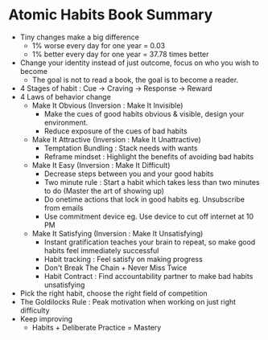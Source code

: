 # Atomic Habits Book Summary


- Tiny changes make a big difference
  - 1% worse every day for one year = 0.03
  - 1% better every day for one year = 37.78 times better
- Change your identity instead of just outcome, focus on who you wish to become
  - The goal is not to read a book, the goal is to become a reader.
- 4 Stages of habit : Cue → Craving → Response → Reward
- 4 Laws of behavior change
  - Make It Obvious (Inversion : Make It Invisible)
    - Make the cues of good habits obvious & visible, design your environment.
    - Reduce exposure of the cues of bad habits
  - Make It Attractive (Inversion : Make It Unattractive)
    - Temptation Bundling : Stack needs with wants
    - Reframe mindset : Highlight the benefits of avoiding bad habits
  - Make It Easy (Inversion : Make It Difficult)
    - Decrease steps between you and your good habits
    - Two minute rule : Start a habit which takes less than two minutes to do (Master the art of showing up)
    - Do onetime actions that lock in good habits eg. Unsubscribe from emails
    - Use commitment device eg. Use device to cut off internet at 10 PM
  - Make It Satisfying (Inversion : Make It Unsatisfying)
    - Instant gratification teaches your brain to repeat, so make good habits feel immediately successful
    - Habit tracking : Feel satisfy on making progress
    - Don't Break The Chain + Never Miss Twice
    - Habit Contract : Find accountability partner to make bad habits unsatisfying
- Pick the right habit, choose the right field of competition
- The Goldilocks Rule : Peak motivation when working on just right difficulty
- Keep improving
  - Habits + Deliberate Practice = Mastery


